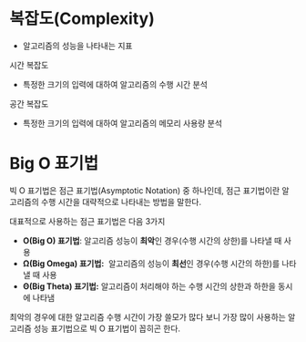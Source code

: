 # 복잡도(Complexity)
- 알고리즘의 성능을 나타내는 지표

시간 복잡도
- 특정한 크기의 입력에 대하여 알고리즘의 수행 시간 분석

공간 복잡도 
- 특정한 크기의 입력에 대하여 알고리즘의 메모리 사용량 분석

# Big O 표기법
빅 O 표기법은 점근 표기법(Asymptotic Notation) 중 하나인데, 점근 표기법이란 알고리즘의 수행 시간을 대략적으로 나타내는 방법을 말한다. 

대표적으로 사용하는 점근 표기법은 다음 3가지
- **O(Big O) 표기법**: 알고리즘 성능이 **최악**인 경우(수행 시간의 상한)를 나타낼 때 사용
- **Ω(Big Omega) 표기법:**  알고리즘의 성능이 **최선**인 경우(수행 시간의 하한)를 나타낼 때 사용
- **Θ(Big Theta) 표기법:** 알고리즘이 처리해야 하는 수행 시간의 상한과 하한을 동시에 나타냄

최악의 경우에 대한 알고리즘 수행 시간이 가장 쓸모가 많다 보니 가장 많이 사용하는 알고리즘 성능 표기법으로 빅 O 표기법이 꼽히곤 한다.
